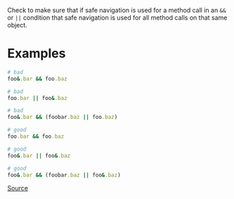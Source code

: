 
Check to make sure that if safe navigation is used for a method
call in an `&&` or `||` condition that safe navigation is used for all
method calls on that same object.

# Examples

```ruby
# bad
foo&.bar && foo.baz

# bad
foo.bar || foo&.baz

# bad
foo&.bar && (foobar.baz || foo.baz)

# good
foo.bar && foo.baz

# good
foo&.bar || foo&.baz

# good
foo&.bar && (foobar.baz || foo&.baz)
```

[Source](http://www.rubydoc.info/gems/rubocop/RuboCop/Cop/Lint/SafeNavigationConsistency)